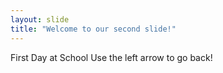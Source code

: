```yaml
---
layout: slide
title: "Welcome to our second slide!"
---
```

First Day at School
Use the left arrow to go back!​
